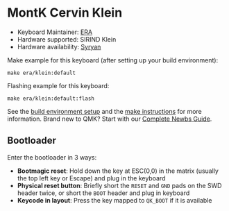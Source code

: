 # MontK Cervin Klein

* Keyboard Maintainer: [ERA](https://github.com/eerraa)
* Hardware supported: SIRIND Klein
* Hardware availability: [Syryan](https://srind.mysoho.com/)

Make example for this keyboard (after setting up your build environment):

    make era/klein:default

Flashing example for this keyboard:

    make era/klein:default:flash

See the [build environment setup](https://docs.qmk.fm/#/getting_started_build_tools) and the [make instructions](https://docs.qmk.fm/#/getting_started_make_guide) for more information. Brand new to QMK? Start with our [Complete Newbs Guide](https://docs.qmk.fm/#/newbs).

## Bootloader

Enter the bootloader in 3 ways:

* **Bootmagic reset**: Hold down the key at ESC(0,0) in the matrix (usually the top left key or Escape) and plug in the keyboard
* **Physical reset button**: Briefly short the `RESET` and `GND` pads on the SWD header twice, or short the `BOOT` header and plug in keyboard
* **Keycode in layout**: Press the key mapped to `QK_BOOT` if it is available